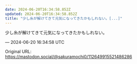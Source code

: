 ```yaml
---
date: 2024-06-20T16:34:58.852Z
updated: 2024-06-20T16:34:58.852Z
title: "少し糸が解けてきて元気になってきたかもしれない。[...]"
---
```


<p>少し糸が解けてきて元気になってきたかもしれない。</p>

&mdash; 2024-06-20 16:34:58 UTC

Original URL: https://mastodon.social/@sakuramochi0/112649915521486286
